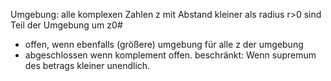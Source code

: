 
Umgebung: 
alle komplexen Zahlen z mit Abstand kleiner als radius r>0 sind Teil der Umgebung um z0#
- offen, wenn ebenfalls (größere) umgebung für alle z der umgebung
- abgeschlossen wenn komplement offen.
beschränkt:
Wenn supremum des betrags kleiner unendlich.


